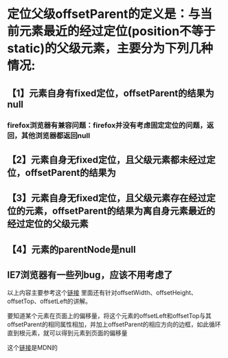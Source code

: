 # 定位父级offsetParent的定义是：与当前元素最近的经过定位(position不等于static)的父级元素，主要分为下列几种情况:
## 【1】元素自身有fixed定位，offsetParent的结果为null
### firefox浏览器有兼容问题：firefox并没有考虑固定定位的问题，返回<body>，其他浏览器都返回null
## 【2】元素自身无fixed定位，且父级元素都未经过定位，offsetParent的结果为<body>
## 【3】元素自身无fixed定位，且父级元素存在经过定位的元素，offsetParent的结果为离自身元素最近的经过定位的父级元素
## 【4】<body>元素的parentNode是null
##  IE7浏览器有一些列bug，应该不用考虑了

以上内容主要参考这个[链接](http://www.cnblogs.com/xiaohuochai/p/5828369.html)
里面还有针对offsetWidth、offsetHeight、offsetTop、offsetLeft的讲解。

要知道某个元素在页面上的偏移量，将这个元素的offsetLeft和offsetTop与其offsetParent的相同属性相加，并加上offsetParent的相应方向的边框，如此循环直到根元素，就可以得到元素到页面的偏移量

这个[链接](https://developer.mozilla.org/zh-CN/docs/Web/API/HTMLElement/offsetParent)是MDN的